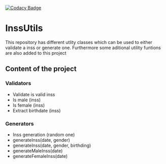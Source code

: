 [![Codacy Badge](https://app.codacy.com/project/badge/Grade/2283fdc61e2e43afb1f451254f32140c)](https://www.codacy.com/gh/M-ds/InssUtils/dashboard?utm_source=github.com&amp;utm_medium=referral&amp;utm_content=M-ds/InssUtils&amp;utm_campaign=Badge_Grade)

# InssUtils

This repository has different utlity classes which can be used to either validate a inss or generate one. Furthermore
some aditional utility funtions are also added to this project

## Content of the project

### Validators

- Validate is valid inss
- Is male (inss)
- Is female (inss)
- Extract birthdate (inss)

### Generators

- Inss generation (random one)
- generateInss(date, gender)
- generateInss(date, gender, birthding)
- generateMaleInss(date)
- generateFemaleInss(date)
